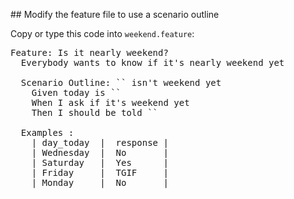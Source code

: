 ## Modify the feature file to use a scenario outline 

Copy or type this code into `weekend.feature`:

<pre class="file" data-filename="weekend.feature" data-target="replace">
Feature: Is it nearly weekend?
  Everybody wants to know if it's nearly weekend yet

  Scenario Outline: `<day_today>` isn't weekend yet
    Given today is `<day_today>`
    When I ask if it's weekend yet
    Then I should be told `<response>`

  Examples :
    | day_today  |  response |
    | Wednesday  |  No       |
    | Saturday   |  Yes      |
    | Friday     |  TGIF     |
    | Monday     |  No       |
       
</pre>

